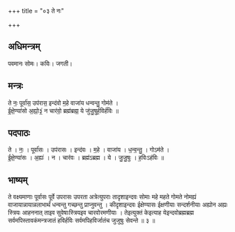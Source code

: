 +++
title = "०३ ते नः"

+++
## अधिमन्त्रम्
पवमानः सोमः। कविः। जगती।

## मन्त्रः
ते नः॒ पूर्वा॑स॒ उप॑रास॒ इन्द॑वो म॒हे वाजा॑य धन्वन्तु॒ गोम॑ते ।  
ई॒क्षे॒ण्या॑सो अ॒ह्यो॒३॒॑ न चार॑वो॒ ब्रह्म॑ब्रह्म॒ ये जु॑जु॒षुर्ह॒विर्ह॑विः ॥

## पदपाठः
ते । नः॒ । पूर्वा॑सः । उप॑रासः । इन्द॑वः । म॒हे । वाजा॑य । ध॒न्व॒न्तु॒ । गोऽम॑ते ।  
ई॒क्षे॒ण्या॑सः । अ॒ह्यः॑ । न । चार॑वः । ब्रह्म॑ऽब्रह्म । ये । जु॒जु॒षुः । ह॒विःऽह॑विः ॥

## भाष्यम्
ते वक्ष्यमाणाः पूर्वासः पूर्वे उपरासः उपरता अत्रेत्युपराः तादृशाइन्दवः सोमाः महे महते गोमते नोमह्यं वाजायान्नायान्नलाभार्थं धन्वन्तु गच्छन्तु प्राप्नुवन्तु । कीदृशाइन्दवः ईक्षेण्यासः ईक्षणीयाः सन्दर्शनीयाः अह्योन अह्यः स्त्रियः आहननात् ताइव सुवेषाःस्त्रियइव चारवोरमणीयाः । तेइत्युक्तं केइत्याह येइन्दवोब्रह्मब्रह्म सर्वमपिस्तावकंमन्त्रजातं हविर्हविः सर्वमपिहविर्जातंच जुजुषुः सेवन्ते ॥ ३ ॥